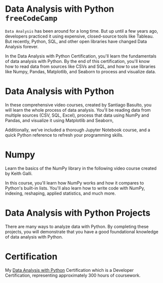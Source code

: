 # Data Analysis with Python `freeCodeCamp`

`Data Analysis` has been around for a long time. But up until a few years ago, developers practiced it using expensive, closed-source tools like Tableau. But recently, Python, SQL, and other open libraries have changed Data Analysis forever.

In the Data Analysis with Python Certification, you'll learn the fundamentals of data analysis with Python. By the end of this certification, you'll know how to read data from sources like CSVs and SQL, and how to use libraries like Numpy, Pandas, Matplotlib, and Seaborn to process and visualize data.

# Data Analysis with Python
In these comprehensive video courses, created by Santiago Basulto, you will learn the whole process of data analysis. You'll be reading data from multiple sources (CSV, SQL, Excel), process that data using NumPy and Pandas, and visualize it using Matplotlib and Seaborn,

Additionally, we've included a thorough Jupyter Notebook course, and a quick Python reference to refresh your programming skills.

# Numpy
Learn the basics of the NumPy library in the following video course created by Keith Galli.

In this course, you'll learn how NumPy works and how it compares to Python's built-in lists. You'll also learn how to write code with NumPy, indexing, reshaping, applied statistics, and much more.

# Data Analysis with Python Projects
There are many ways to analyze data with Python. By completing these projects, you will demonstrate that you have a good foundational knowledge of data analysis with Python.

# Certification
My [Data Analysis with Python](https://www.freecodecamp.org/certification/imamahasane/data-analysis-with-python-v7) Certification which is a Developer Certification, representing approximately 300 hours of coursework.

